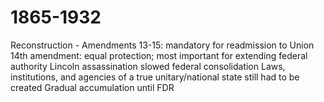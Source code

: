 # 1865-1932
Reconstruction - Amendments 13-15: mandatory for readmission to Union
14th amendment: equal protection; most important for extending federal authority
Lincoln assassination slowed federal consolidation
Laws, institutions, and agencies of a true unitary/national state still had to be created
Gradual accumulation until FDR